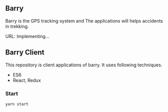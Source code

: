 ## Barry
Barry is the GPS tracking system and The applications will helps accidents in trekking.

URL: Implementing...

## Barry Client
This repository is client applications of barry. It uses following techniques.
- ES6
- React, Redux

### Start
```
yarn start
```
